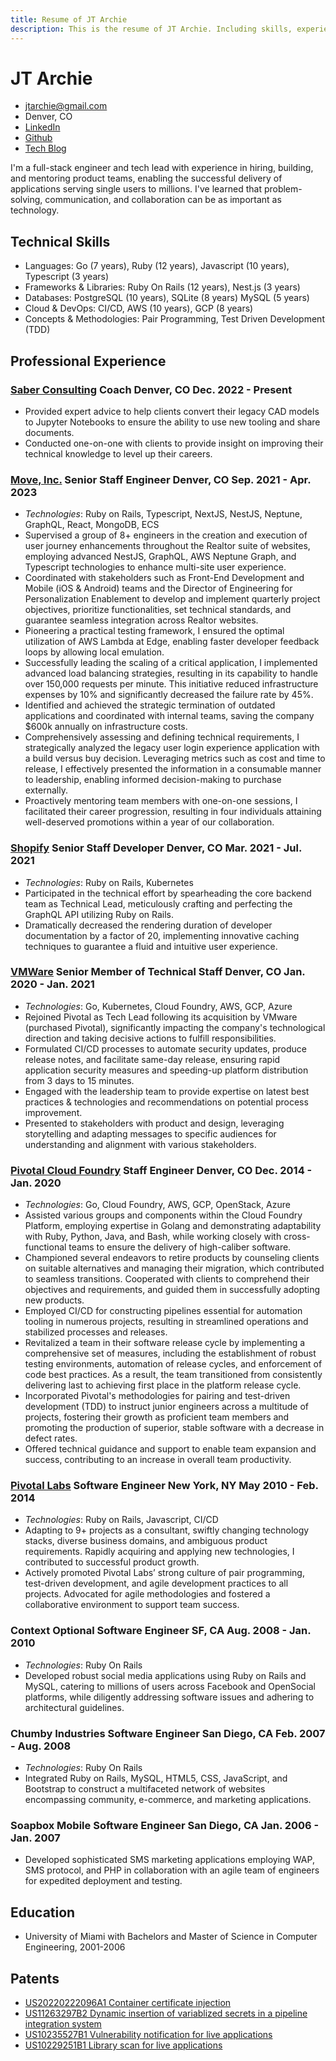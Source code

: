```yaml
---
title: Resume of JT Archie
description: This is the resume of JT Archie. Including skills, experience, and education.
---
```


# JT Archie

- jtarchie@gmail.com
- Denver, CO
- [LinkedIn](https://www.linkedin.com/in/jtarchie/)
- [Github](https://github.com/jtarchie)
- [Tech Blog](https://jtarchie.com/posts)

I'm a full-stack engineer and tech lead with experience in hiring, building, and
mentoring product teams, enabling the successful delivery of applications
serving single users to millions. I've learned that problem-solving,
communication, and collaboration can be as important as technology.

## Technical Skills

- Languages: Go (7 years), Ruby (12 years), Javascript (10 years), Typescript (3
  years)
- Frameworks & Libraries: Ruby On Rails (12 years), Nest.js (3 years)
- Databases: PostgreSQL (10 years), SQLite (8 years) MySQL (5 years)
- Cloud & DevOps: CI/CD, AWS (10 years), GCP (8 years)
- Concepts & Methodologies: Pair Programming, Test Driven Development (TDD)

## Professional Experience

### [Saber Consulting](https://saber.consulting/) Coach Denver, CO Dec. 2022 - Present

- Provided expert advice to help clients convert their legacy CAD models to
  Jupyter Notebooks to ensure the ability to use new tooling and share
  documents.
- Conducted one-on-one with clients to provide insight on improving their
  technical knowledge to level up their careers.

### [Move, Inc.](https://www.move.com) Senior Staff Engineer Denver, CO Sep. 2021 - Apr. 2023

- _Technologies_: Ruby on Rails, Typescript, NextJS, NestJS, Neptune, GraphQL,
  React, MongoDB, ECS
- Supervised a group of 8+ engineers in the creation and execution of user
  journey enhancements throughout the Realtor suite of websites, employing
  advanced NestJS, GraphQL, AWS Neptune Graph, and Typescript technologies to
  enhance multi-site user experience.
- Coordinated with stakeholders such as Front-End Development and Mobile (iOS &
  Android) teams and the Director of Engineering for Personalization Enablement
  to develop and implement quarterly project objectives, prioritize
  functionalities, set technical standards, and guarantee seamless integration
  across Realtor websites.
- Pioneering a practical testing framework, I ensured the optimal utilization of
  AWS Lambda at Edge, enabling faster developer feedback loops by allowing local
  emulation.
- Successfully leading the scaling of a critical application, I implemented
  advanced load balancing strategies, resulting in its capability to handle over
  150,000 requests per minute. This initiative reduced infrastructure expenses
  by 10% and significantly decreased the failure rate by 45%.
- Identified and achieved the strategic termination of outdated applications and
  coordinated with internal teams, saving the company $600k annually on
  infrastructure costs.
- Comprehensively assessing and defining technical requirements, I strategically
  analyzed the legacy user login experience application with a build versus buy
  decision. Leveraging metrics such as cost and time to release, I effectively
  presented the information in a consumable manner to leadership, enabling
  informed decision-making to purchase externally.
- Proactively mentoring team members with one-on-one sessions, I facilitated
  their career progression, resulting in four individuals attaining
  well-deserved promotions within a year of our collaboration.

### [Shopify](https://www.shopify.com/) Senior Staff Developer Denver, CO Mar. 2021 - Jul. 2021

- _Technologies_: Ruby on Rails, Kubernetes
- Participated in the technical effort by spearheading the core backend team as
  Technical Lead, meticulously crafting and perfecting the GraphQL API utilizing
  Ruby on Rails.
- Dramatically decreased the rendering duration of developer documentation by a
  factor of 20, implementing innovative caching techniques to guarantee a fluid
  and intuitive user experience.

### [VMWare](https://www.vmware.com/) Senior Member of Technical Staff Denver, CO Jan. 2020 - Jan. 2021

- _Technologies_: Go, Kubernetes, Cloud Foundry, AWS, GCP, Azure
- Rejoined Pivotal as Tech Lead following its acquisition by VMware (purchased
  Pivotal), significantly impacting the company's technological direction and
  taking decisive actions to fulfill responsibilities.
- Formulated CI/CD processes to automate security updates, produce release
  notes, and facilitate same-day release, ensuring rapid application security
  measures and speeding-up platform distribution from 3 days to 15 minutes.
- Engaged with the leadership team to provide expertise on latest best practices
  & technologies and recommendations on potential process improvement.
- Presented to stakeholders with product and design, leveraging storytelling and
  adapting messages to specific audiences for understanding and alignment with
  various stakeholders.

### [Pivotal Cloud Foundry](https://tanzu.vmware.com/application-service) Staff Engineer Denver, CO Dec. 2014 - Jan. 2020

- _Technologies_: Go, Cloud Foundry, AWS, GCP, OpenStack, Azure
- Assisted various groups and components within the Cloud Foundry Platform,
  employing expertise in Golang and demonstrating adaptability with Ruby,
  Python, Java, and Bash, while working closely with cross-functional teams to
  ensure the delivery of high-caliber software.
- Championed several endeavors to retire products by counseling clients on
  suitable alternatives and managing their migration, which contributed to
  seamless transitions. Cooperated with clients to comprehend their objectives
  and requirements, and guided them in successfully adopting new products.
- Employed CI/CD for constructing pipelines essential for automation tooling in
  numerous projects, resulting in streamlined operations and stabilized
  processes and releases.
- Revitalized a team in their software release cycle by implementing a
  comprehensive set of measures, including the establishment of robust testing
  environments, automation of release cycles, and enforcement of code best
  practices. As a result, the team transitioned from consistently delivering
  last to achieving first place in the platform release cycle.
- Incorporated Pivotal's methodologies for pairing and test-driven development
  (TDD) to instruct junior engineers across a multitude of projects, fostering
  their growth as proficient team members and promoting the production of
  superior, stable software with a decrease in defect rates.
- Offered technical guidance and support to enable team expansion and success,
  contributing to an increase in overall team productivity.

### [Pivotal Labs](https://www.pivotaltracker.com/consultancies/pivotallabs) Software Engineer New York, NY May 2010 - Feb. 2014

- _Technologies_: Ruby on Rails, Javascript, CI/CD
- Adapting to 9+ projects as a consultant, swiftly changing technology stacks,
  diverse business domains, and ambiguous product requirements. Rapidly
  acquiring and applying new technologies, I contributed to successful product
  growth.
- Actively promoted Pivotal Labs’ strong culture of pair programming,
  test-driven development, and agile development practices to all projects.
  Advocated for agile methodologies and fostered a collaborative environment to
  support team success.

### Context Optional Software Engineer SF, CA Aug. 2008 - Jan. 2010

- _Technologies_: Ruby On Rails
- Developed robust social media applications using Ruby on Rails and MySQL,
  catering to millions of users across Facebook and OpenSocial platforms, while
  diligently addressing software issues and adhering to architectural
  guidelines.

### Chumby Industries Software Engineer San Diego, CA Feb. 2007 - Aug. 2008

- _Technologies_: Ruby On Rails
- Integrated Ruby on Rails, MySQL, HTML5, CSS, JavaScript, and Bootstrap to
  construct a multifaceted network of websites encompassing community,
  e-commerce, and marketing applications.

### Soapbox Mobile Software Engineer San Diego, CA Jan. 2006 - Jan. 2007

- Developed sophisticated SMS marketing applications employing WAP, SMS
  protocol, and PHP in collaboration with an agile team of engineers for
  expedited deployment and testing.

## Education

- University of Miami with Bachelors and Master of Science in Computer
  Engineering, 2001-2006

## Patents

- [US20220222096A1 Container certificate injection](https://patents.google.com/patent/US20220222096A1/en)
- [US11263297B2 Dynamic insertion of variablized secrets in a pipeline integration system](https://patents.google.com/patent/US11263297B2/en)
- [US10235527B1 Vulnerability notification for live applications](https://patents.google.com/patent/US10235527B1/en)
- [US10229251B1 Library scan for live applications](https://patents.google.com/patent/US10229251B1/en)

<link rel="stylesheet" type="text/css" media="all" href="print.css" />
